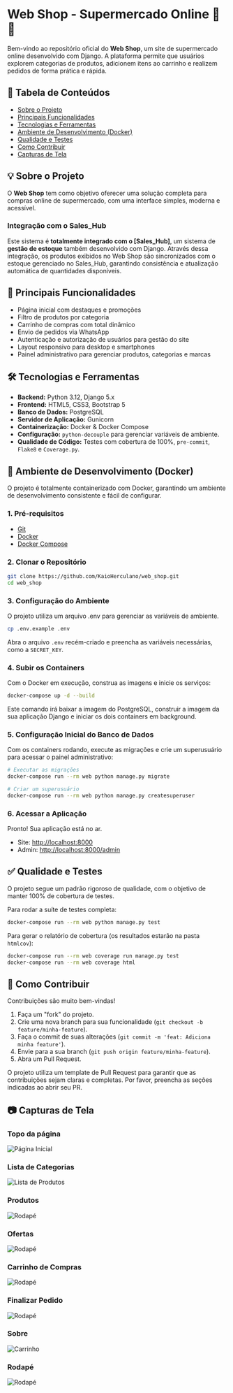 # Web Shop - Supermercado Online 🚒🧶

Bem-vindo ao repositório oficial do **Web Shop**, um site de supermercado online desenvolvido com Django. A plataforma permite que usuários explorem categorias de produtos, adicionem itens ao carrinho e realizem pedidos de forma prática e rápida.

## 🔗 Tabela de Conteúdos

* [Sobre o Projeto](#-sobre-o-projeto)
* [Principais Funcionalidades](#-principais-funcionalidades)
* [Tecnologias e Ferramentas](#%EF%B8%8F-tecnologias-e-ferramentas)
* [Ambiente de Desenvolvimento (Docker)](#-ambiente-de-desenvolvimento-docker)
* [Qualidade e Testes](#-qualidade-e-testes)
* [Como Contribuir](#-como-contribuir)
* [Capturas de Tela](#-capturas-de-tela)

## 💡 Sobre o Projeto

O **Web Shop** tem como objetivo oferecer uma solução completa para compras online de supermercado, com uma interface simples, moderna e acessível.

### Integração com o Sales_Hub

Este sistema é **totalmente integrado com o [Sales_Hub]**, um sistema de **gestão de estoque** também desenvolvido com Django. Através dessa integração, os produtos exibidos no Web Shop são sincronizados com o estoque gerenciado no Sales_Hub, garantindo consistência e atualização automática de quantidades disponíveis.

## 🔑 Principais Funcionalidades

* Página inicial com destaques e promoções
* Filtro de produtos por categoria
* Carrinho de compras com total dinâmico
* Envio de pedidos via WhatsApp
* Autenticação e autorização de usuários para gestão do site
* Layout responsivo para desktop e smartphones
* Painel administrativo para gerenciar produtos, categorias e marcas

## 🛠️ Tecnologias e Ferramentas

* **Backend:** Python 3.12, Django 5.x
* **Frontend:** HTML5, CSS3, Bootstrap 5
* **Banco de Dados:** PostgreSQL
* **Servidor de Aplicação:** Gunicorn
* **Containerização:** Docker & Docker Compose
* **Configuração:** `python-decouple` para gerenciar variáveis de ambiente.
* **Qualidade de Código:** Testes com cobertura de 100%, `pre-commit`, `Flake8` e `Coverage.py`.

## 🚀 Ambiente de Desenvolvimento (Docker)

O projeto é totalmente containerizado com Docker, garantindo um ambiente de desenvolvimento consistente e fácil de configurar.

### 1. Pré-requisitos

* [Git](https://git-scm.com/)
* [Docker](https://www.docker.com/products/docker-desktop/)
* [Docker Compose](https://docs.docker.com/compose/)

### 2. Clonar o Repositório

```bash
git clone https://github.com/KaioHerculano/web_shop.git
cd web_shop
```

### 3. Configuração do Ambiente

O projeto utiliza um arquivo .env para gerenciar as variáveis de ambiente.

```bash
cp .env.example .env
```

Abra o arquivo `.env` recém-criado e preencha as variáveis necessárias, como a `SECRET_KEY`.

### 4. Subir os Containers

Com o Docker em execução, construa as imagens e inicie os serviços:

```bash
docker-compose up -d --build
```

Este comando irá baixar a imagem do PostgreSQL, construir a imagem da sua aplicação Django e iniciar os dois containers em background.

### 5. Configuração Inicial do Banco de Dados

Com os containers rodando, execute as migrações e crie um superusuário para acessar o painel administrativo:

```bash
# Executar as migrações
docker-compose run --rm web python manage.py migrate

# Criar um superusuário
docker-compose run --rm web python manage.py createsuperuser
```

### 6. Acessar a Aplicação

Pronto! Sua aplicação está no ar.

* Site: [http://localhost:8000](http://localhost:8000)
* Admin: [http://localhost:8000/admin](http://localhost:8000/admin)

## ✅ Qualidade e Testes

O projeto segue um padrão rigoroso de qualidade, com o objetivo de manter 100% de cobertura de testes.

Para rodar a suíte de testes completa:

```bash
docker-compose run --rm web python manage.py test
```

Para gerar o relatório de cobertura (os resultados estarão na pasta `htmlcov`):

```bash
docker-compose run --rm web coverage run manage.py test
docker-compose run --rm web coverage html
```

## 🤝 Como Contribuir

Contribuições são muito bem-vindas!

1. Faça um "fork" do projeto.
2. Crie uma nova branch para sua funcionalidade (`git checkout -b feature/minha-feature`).
3. Faça o commit de suas alterações (`git commit -m 'feat: Adiciona minha feature'`).
4. Envie para a sua branch (`git push origin feature/minha-feature`).
5. Abra um Pull Request.

O projeto utiliza um template de Pull Request para garantir que as contribuições sejam claras e completas. Por favor, preencha as seções indicadas ao abrir seu PR.

## 📷 Capturas de Tela

### Topo da página
![Página Inicial](screenshot/topo.png)

### Lista de Categorias
![Lista de Produtos](screenshot/categorias.png)

### Produtos
![Rodapé](screenshot/produtos.png)

### Ofertas
![Rodapé](screenshot/ofertas.png)

### Carrinho de Compras
![Rodapé](screenshot/carrinho.png)

### Finalizar Pedido
![Rodapé](screenshot/finalizar_pedido.png)

### Sobre
![Carrinho](screenshot/sobre.png)

### Rodapé
![Rodapé](screenshot/footer.png)
